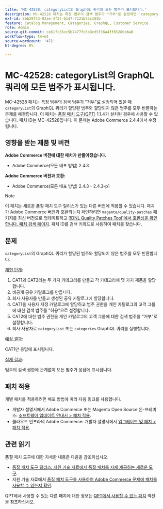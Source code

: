 ```yaml
---
title: 'MC-42528: categoryList의 GraphQL 쿼리에 모든 범주가 표시됩니다.'
description: MC-42528 패치는 특정 범주의 검색 범주가 "거부"로 설정되면 'categoryList'의 GraphQL 쿼리가 할당된 범주와 할당되지 않은 범주 모두를 반환하는 문제를 해결합니다. 이 패치는 [Quality Patches Tool (QPT)](/help/announcements/adobe-commerce-announcements/magento-quality-patches-released-new-tool-to-self-serve-quality-patches.md) 1.1.4가 설치된 경우 사용할 수 있습니다. 패치 ID는 MC-42528입니다. 이 문제는 Adobe Commerce 2.4.4에서 수정됩니다.
exl-id: 8bb29f43-92ae-4f37-b147-7121b55c185b
feature: Catalog Management, Categories, GraphQL, Customer Service
role: Admin
source-git-commit: ce81fc35cc5b7477fc5b3cd5f36a4ff65280e6a0
workflow-type: tm+mt
source-wordcount: '471'
ht-degree: 0%

---
```


# MC-42528: categoryList의 GraphQL 쿼리에 모든 범주가 표시됩니다.

MC-42528 패치는 특정 범주의 검색 범주가 &quot;거부&quot;로 설정되어 있을 때 `categoryList`의 GraphQL 쿼리가 할당된 범주와 할당되지 않은 범주를 모두 반환하는 문제를 해결합니다. 이 패치는 [품질 패치 도구(QPT)](/help/announcements/adobe-commerce-announcements/magento-quality-patches-released-new-tool-to-self-serve-quality-patches.md) 1.1.4가 설치된 경우에 사용할 수 있습니다. 패치 ID는 MC-42528입니다. 이 문제는 Adobe Commerce 2.4.4에서 수정됩니다.

## 영향을 받는 제품 및 버전

**Adobe Commerce 버전에 대한 패치가 만들어졌습니다.**

* Adobe Commerce(모든 배포 방법) 2.4.3

**Adobe Commerce 버전과 호환:**

* Adobe Commerce(모든 배포 방법) 2.4.3 - 2.4.3-p1

>[!NOTE]
>
>이 패치는 새로운 품질 패치 도구 릴리스가 있는 다른 버전에 적용할 수 있습니다. 패치가 Adobe Commerce 버전과 호환되는지 확인하려면 `magento/quality-patches` 패키지를 최신 버전으로 업데이트하고 [[!DNL Quality Patches Tool]에서 호환성을 확인합니다. 패치 검색 페이지](https://devdocs.magento.com/quality-patches/tool.html#patch-grid). 패치 ID를 검색 키워드로 사용하여 패치를 찾습니다.

## 문제

`categoryList`의 GraphQL 쿼리가 할당된 범주와 할당되지 않은 범주를 모두 반환합니다.

<u>재현 단계</u>:

1. CAT1과 CAT2라는 두 가지 카테고리를 만들고 각 카테고리에 몇 가지 제품을 할당합니다.
1. 비공개 공유 카탈로그를 만듭니다.
1. 회사 사용자를 만들고 생성된 공유 카탈로그에 할당합니다.
1. CAT1을 사용자 지정 카탈로그에 할당하고 범주 권한을 개인 카탈로그의 고객 그룹에 대한 검색 범주를 &quot;허용&quot;으로 설정합니다.
1. CAT2에 대한 범주 권한을 개인 카탈로그의 고객 그룹에 대한 검색 범주를 &quot;거부&quot;로 설정합니다.
1. 회사 사용자로 `categoryList` 또는 `categories` GraphQL 쿼리를 실행합니다.

<u>예상 결과</u>:

CAT1만 응답에 표시됩니다.

<u>실제 결과</u>:

범주의 검색 권한에 관계없이 모든 범주가 응답에 표시됩니다.

## 패치 적용

개별 패치를 적용하려면 배포 방법에 따라 다음 링크를 사용합니다.

* 개발자 설명서에서 Adobe Commerce 또는 Magento Open Source 온-프레미스: [소프트웨어 업데이트 안내서 > 패치 적용](https://devdocs.magento.com/guides/v2.4/comp-mgr/patching/mqp.html).
* 클라우드 인프라의 Adobe Commerce: 개발자 설명서에서 [업그레이드 및 패치 > 패치 적용](https://devdocs.magento.com/cloud/project/project-patch.html).

## 관련 읽기

품질 패치 도구에 대한 자세한 내용은 다음을 참조하십시오.

* [품질 패치 도구 릴리스: 지원 기술 자료에서 품질 패치를 자체 제공하는 새로운 도구](/help/announcements/adobe-commerce-announcements/magento-quality-patches-released-new-tool-to-self-serve-quality-patches.md).
* 지원 기술 자료에서 [품질 패치 도구를 사용하여 Adobe Commerce 문제에 패치를 사용할 수 있는지 확인](/help/support-tools/patches-available-in-qpt-tool/check-patch-for-magento-issue-with-magento-quality-patches.md).

QPT에서 사용할 수 있는 다른 패치에 대한 정보는 [QPT에서 사용할 수 있는 패치](https://support.magento.com/hc/en-us/sections/360010506631-Patches-available-in-MQP-tool-) 섹션을 참조하십시오.
